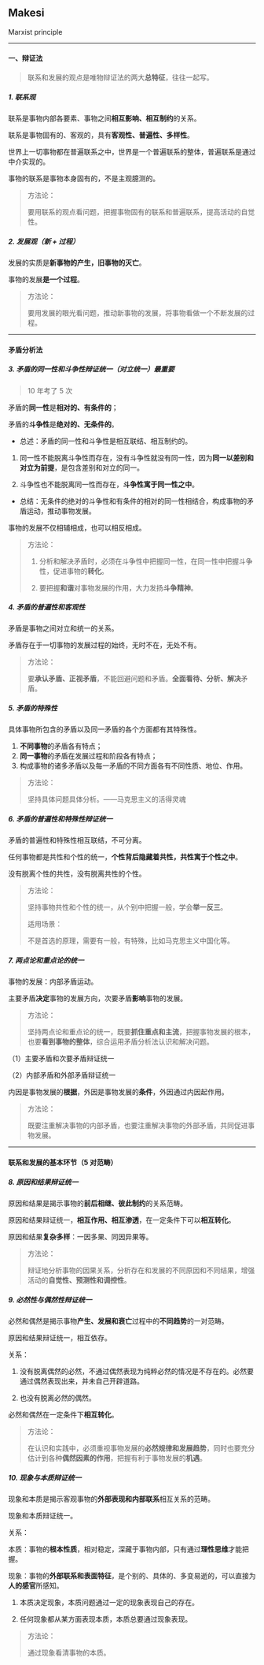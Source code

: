 ## Makesi
Marxist principle

---

#### 一、辩证法

> 联系和发展的观点是唯物辩证法的两大**总特征**，往往一起写。

##### 1. 联系观

联系是事物内部各要素、事物之间**相互影响、相互制约**的关系。

联系是事物固有的、客观的，具有**客观性、普遍性、多样性**。

世界上一切事物都在普遍联系之中，世界是一个普遍联系的整体，普遍联系是通过中介实现的。

事物的联系是事物本身固有的，不是主观臆测的。

> 方法论：
>
> 要用联系的观点看问题，把握事物固有的联系和普遍联系，提高活动的自觉性。



##### 2. 发展观（新 + 过程）

发展的实质是**新事物的产生，旧事物的灭亡**。

事物的发展**是一个过程**。

>  方法论：
>
>  要用发展的眼光看问题，推动新事物的发展，将事物看做一个不断发展的过程。

---

#### 矛盾分析法

##### 3. 矛盾的同一性和斗争性辩证统一（对立统一）最重要

> 10 年考了 5 次

矛盾的**同一性**是**相对的、有条件的**；

矛盾的**斗争性**是**绝对的、无条件的**。

- 总述：矛盾的同一性和斗争性是相互联结、相互制约的。

1. 同一性不能脱离斗争性而存在，没有斗争性就没有同一性，因为**同一以差别和对立为前提**，是包含差别和对立的同一。

2. 斗争性也不能脱离同一性而存在，**斗争性寓于同一性之中**。

- 总结：无条件的绝对的斗争性和有条件的相对的同一性相结合，构成事物的矛盾运动，推动事物发展。

事物的发展不仅相辅相成，也可以相反相成。

>  方法论：
>
>  1. 分析和解决矛盾时，必须在斗争性中把握同一性，在同一性中把握斗争性，促进事物的**转化**。
>
>  2. 要把握**和谐**对事物发展的作用，大力发扬**斗争精神**。



##### 4. 矛盾的普遍性和客观性

矛盾是事物之间对立和统一的关系。

矛盾存在于一切事物的发展过程的始终，无时不在，无处不有。

> 方法论：
>
> 要**承认矛盾、正视矛盾**，不能回避问题和矛盾。**全面看待、分析、解决**矛盾。



##### 5. 矛盾的特殊性

具体事物所包含的矛盾以及同一矛盾的各个方面都有其特殊性。

1. **不同事物**的矛盾各有特点；
2. **同一事物**的矛盾在发展过程和阶段各有特点；
3. 构成事物的诸多矛盾以及每一矛盾的不同方面各有不同性质、地位、作用。

> 方法论：
>
> 坚持具体问题具体分析。——马克思主义的活得灵魂



##### 6. 矛盾的普遍性和特殊性辩证统一

矛盾的普遍性和特殊性相互联结，不可分离。

任何事物都是共性和个性的统一，**个性背后隐藏着共性，共性寓于个性之中**。

没有脱离个性的共性，没有脱离共性的个性。

> 方法论：
>
> 坚持事物共性和个性的统一，从个别中把握一般，学会**举一反三**。
>
> 适用场景：
>
> 不是首选的原理，需要有一般，有特殊，比如马克思主义中国化等。



##### 7. 两点论和重点论的统一

事物的发展：内部矛盾运动。

主要矛盾**决定**事物的发展方向，次要矛盾**影响**事物的发展。

> 方法论：
>
> 坚持两点论和重点论的统一，既要**抓住重点和主流**，把握事物发展的根本，也要**看到事物的整体**，综合运用矛盾分析法认识和解决问题。

（1）主要矛盾和次要矛盾辩证统一

（2）内部矛盾和外部矛盾辩证统一

内因是事物发展的**根据**，外因是事物发展的**条件**，外因通过内因起作用。

> 方法论：
>
> 既要注重解决事物的内部矛盾，也要注重解决事物的外部矛盾，共同促进事物发展。

---

#### 联系和发展的基本环节（5 对范畴）

##### 8. 原因和结果辩证统一

原因和结果是揭示事物的**前后相继、彼此制约**的关系范畴。

原因和结果辩证统一，**相互作用、相互渗透**，在一定条件下可以**相互转化**。

原因和结果**复杂多样**：一因多果、同因异果等。

> 方法论：
>
> 辩证地分析事物的因果关系，分析存在和发展的不同原因和不同结果，增强活动的**自觉性、预测性和调控性**。



##### 9. 必然性与偶然性辩证统一

必然和偶然是揭示事物**产生、发展和衰亡**过程中的**不同趋势**的一对范畴。

原因和结果辩证统一，相互依存。

关系：

1. 没有脱离偶然的必然，不通过偶然表现为纯粹必然的情况是不存在的。必然要通过偶然表现出来，并未自己开辟道路。

2. 也没有脱离必然的偶然。

必然和偶然在一定条件下**相互转化**。

> 方法论：
>
> 在认识和实践中，必须重视事物发展的**必然规律和发展趋势**，同时也要充分估计到各种**偶然因素的作用**，把握有利于事物发展的**机遇**。



##### 10. 现象与本质辩证统一

现象和本质是揭示客观事物的**外部表现和内部联系**相互关系的范畴。

现象和本质辩证统一。

关系：

本质：事物的**根本性质**，相对稳定，深藏于事物内部，只有通过**理性思维**才能把握。

现象：事物的**外部联系和表面特征**，是个别的、具体的、多变易逝的，可以直接为**人的感官**所感知。

1. 本质决定现象，本质问题通过一定的现象表现自己的存在。

2. 任何现象都从某方面表现本质，本质总要通过现象表现。

> 方法论：
>
> 通过现象看清事物的本质。





